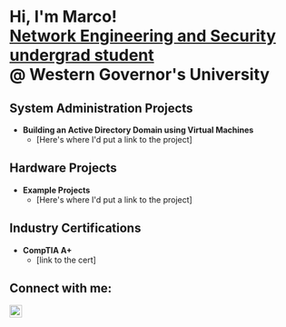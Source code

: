 <h1>Hi, I'm Marco! <br/>
  <a href="https://github.com/marcoquiles">Network Engineering and Security undergrad student</a><br/>
  @ Western Governor's University

<h2>System Administration Projects</h2>

- <b>Building an Active Directory Domain using Virtual Machines</b>
  - [Here's where I'd put a link to the project]

<h2>Hardware Projects</h2>

- <b>Example Projects</b>
  - [Here's where I'd put a link to the project]

<h2>Industry Certifications</h2>

- <b>CompTIA A+</b>
  - [link to the cert]

<h2>Connect with me:</h2>

[<img align="left" alt="Marco Quiles | LinkedIn" width="22px" src="https://cdn.jsdelivr.net/npm/simple-icons@v3/icons/linkedin.svg" />][linkedin]


[linkedin]: https://linkedin.com/in/marcoquiles
